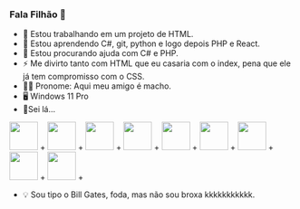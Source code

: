 ### Fala Filhão 👋
- 🔭 Estou trabalhando em um projeto de HTML.
- 🌱 Estou aprendendo C#, git, python e logo depois PHP e React.
- 🤔 Estou procurando ajuda com C# e PHP. 
- ⚡ Me divirto tanto com HTML que eu casaria com o index, pena que ele já tem compromisso com o CSS.
- 💪🏻 Pronome: Aqui meu amigo é macho.
- 🖥 Windows 11 Pro
- 📎Sei lá...

<img height=50px; width=50px; src="https://cdn.jsdelivr.net/gh/devicons/devicon/icons/arduino/arduino-original-wordmark.svg" /> +
<img height=50px; width=50px; src="https://cdn.jsdelivr.net/gh/devicons/devicon/icons/csharp/csharp-original.svg" /> + 
<img height=50px; width=50px; src="https://cdn.jsdelivr.net/gh/devicons/devicon/icons/css3/css3-original.svg" /> +
<img height=50px; width=50px; src="https://cdn.jsdelivr.net/gh/devicons/devicon/icons/git/git-original.svg" /> +
<img height=50px; width=50px; src="https://cdn.jsdelivr.net/gh/devicons/devicon/icons/html5/html5-original.svg" /> + 
<img height=50px; width=50px; src="https://cdn.jsdelivr.net/gh/devicons/devicon/icons/javascript/javascript-original.svg" /> + 
<img height=50px; width=50px; src="https://cdn.jsdelivr.net/gh/devicons/devicon/icons/php/php-original.svg" /> +
<img height=50px; width=50px; src="https://cdn.jsdelivr.net/gh/devicons/devicon/icons/python/python-original.svg" /> +
<img height=50px; width=50px; src="https://cdn.jsdelivr.net/gh/devicons/devicon/icons/vscode/vscode-original.svg" /> +
- 💡 Sou tipo o Bill Gates, foda, mas não sou broxa kkkkkkkkkkk.
